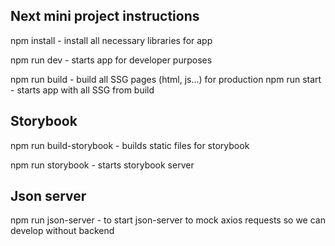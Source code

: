 ## Next mini project instructions

npm install - install all necessary libraries for app

npm run dev - starts app for developer purposes

npm run build - build all SSG pages (html, js...) for production
npm run start - starts app with all SSG from build

## Storybook

npm run build-storybook - builds static files for storybook

npm run storybook - starts storybook server

## Json server

npm run json-server - to start json-server to mock axios requests so we can develop without backend
